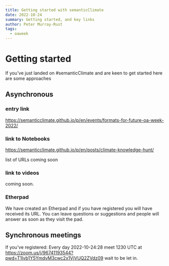 ```yaml
---
title: Getting started with semanticClimate
date: 2022-10-24
summary: Getting started, and key links
author: Peter Murray-Rust
tags:
  - oaweek
---
```


# Getting started

If you've just landed on #semanticClimate and are keen to get started here are
some approaches
## Asynchronous 

### entry link
<https://semanticclimate.github.io/p/en/events/formats-for-future-oa-week-2022/>

### link to Notebooks
<https://semanticclimate.github.io/p/en/posts/climate-knowledge-hunt/>

list of URLs coming soon

### link to videos
coming soon.

### Etherpad
We have created an Etherpad and if you have registered you will have received its URL. You can leave 
questions or suggestions and people will answer as soon as they visit the pad.

## Synchronous meetings

If you've registered: Every day 2022-10-24:28 meet 1230 UTC at 
<https://zoom.us/j/96741193544?pwd=T1Ivb1Y5YmdvM3cwc2x1VjVUQ2ZVdz09> 
wait to be let in.

